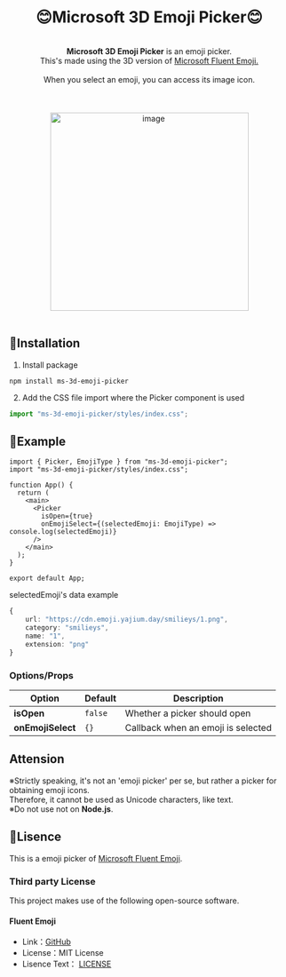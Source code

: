 <div align="center">
  <h1>😊Microsoft 3D Emoji Picker😊</h1>
  <br><b>Microsoft 3D Emoji Picker</b> is an emoji picker.
  <br>This's made using the 3D version of <a href="https://github.com/microsoft/fluentui-emoji">Microsoft Fluent Emoji.</a><br>
  <br>When you select an emoji, you can access its image icon.<br>
  <br><br><br><img width="357" alt="image" src="https://github.com/yajihum/microsoft-3d-emoji-picker/assets/117247060/b672a3da-6cdd-4213-b2eb-e44720c7606d"><br><br>
</div>

## 📕Installation

1. Install package

```
npm install ms-3d-emoji-picker
```

2. Add the CSS file import where the Picker component is used

```ts
import "ms-3d-emoji-picker/styles/index.css";
```

## 📗Example

```tsx
import { Picker, EmojiType } from "ms-3d-emoji-picker";
import "ms-3d-emoji-picker/styles/index.css";

function App() {
  return (
    <main>
      <Picker
        isOpen={true}
        onEmojiSelect={(selectedEmoji: EmojiType) => console.log(selectedEmoji)}
      />
    </main>
  );
}

export default App;
```

selectedEmoji's data example

```ts
{
    url: "https://cdn.emoji.yajium.day/smilieys/1.png",
    category: "smilieys",
    name: "1",
    extension: "png"
}
```

### Options/Props

| Option            | Default | Description                        |
| ----------------- | ------- | ---------------------------------- |
| **isOpen**        | `false` | Whether a picker should open       |
| **onEmojiSelect** | `{}`    | Callback when an emoji is selected |

## Attension

※Strictly speaking, it's not an 'emoji picker' per se, but rather a picker for obtaining emoji icons.  
Therefore, it cannot be used as Unicode characters, like text.  
※Do not use not on **Node.js**.

## 📘Lisence

This is a emoji picker of [Microsoft Fluent Emoji](https://github.com/microsoft/fluentui-emoji).

### Third party License

This project makes use of the following open-source software.

#### Fluent Emoji

- Link：[GitHub](https://github.com/microsoft/fluentui-emoji)
- License：MIT License
- Lisence Text： [LICENSE](https://github.com/microsoft/fluentui-emoji/blob/main/LICENSE)
